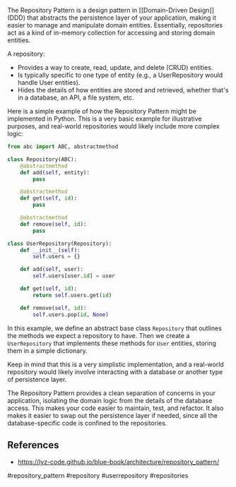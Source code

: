 The Repository Pattern is a design pattern in [[Domain-Driven Design]] (DDD) that abstracts the persistence layer of your application, making it easier to manage and manipulate domain entities. Essentially, repositories act as a kind of in-memory collection for accessing and storing domain entities.

A repository:

- Provides a way to create, read, update, and delete (CRUD) entities.
- Is typically specific to one type of entity (e.g., a UserRepository would handle User entities).
- Hides the details of how entities are stored and retrieved, whether that's in a database, an API, a file system, etc.

Here is a simple example of how the Repository Pattern might be implemented in Python. This is a very basic example for illustrative purposes, and real-world repositories would likely include more complex logic:

```python
from abc import ABC, abstractmethod

class Repository(ABC):
    @abstractmethod
    def add(self, entity):
        pass

    @abstractmethod
    def get(self, id):
        pass

    @abstractmethod
    def remove(self, id):
        pass

class UserRepository(Repository):
    def __init__(self):
        self.users = {}

    def add(self, user):
        self.users[user.id] = user

    def get(self, id):
        return self.users.get(id)

    def remove(self, id):
        self.users.pop(id, None)
```

In this example, we define an abstract base class `Repository` that outlines the methods we expect a repository to have. Then we create a `UserRepository` that implements these methods for `User` entities, storing them in a simple dictionary.

Keep in mind that this is a very simplistic implementation, and a real-world repository would likely involve interacting with a database or another type of persistence layer. 

The Repository Pattern provides a clean separation of concerns in your application, isolating the domain logic from the details of the database access. This makes your code easier to maintain, test, and refactor. It also makes it easier to swap out the persistence layer if needed, since all the database-specific code is confined to the repositories.

## References

- https://lyz-code.github.io/blue-book/architecture/repository_pattern/

<!-- Keywords -->
#repository_pattern #repository #userrepository #repositories
<!-- /Keywords -->
